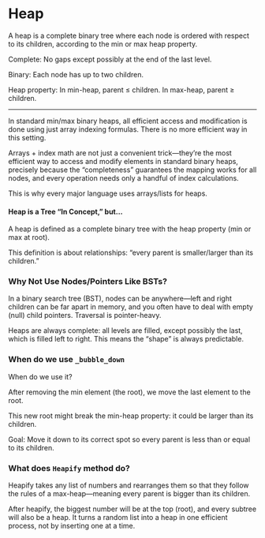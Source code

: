 # Heap

A heap is a complete binary tree where each node is ordered with respect to its children, according to the min or max heap property.

Complete: No gaps except possibly at the end of the last level.

Binary: Each node has up to two children.

Heap property: In min-heap, parent ≤ children. In max-heap, parent ≥ children.

--- 

In standard min/max binary heaps, all efficient access and modification is done using just array indexing formulas. There is no more efficient way in this setting.

Arrays + index math are not just a convenient trick—they’re the most efficient way to access and modify elements in standard binary heaps, precisely because the “completeness” guarantees the mapping works for all nodes, and every operation needs only a handful of index calculations.

This is why every major language uses arrays/lists for heaps.

#### Heap is a Tree “In Concept,” but…

A heap is defined as a complete binary tree with the heap property (min or max at root).

This definition is about relationships: “every parent is smaller/larger than its children.”

### Why Not Use Nodes/Pointers Like BSTs?
In a binary search tree (BST), nodes can be anywhere—left and right children can be far apart in memory, and you often have to deal with empty (null) child pointers. Traversal is pointer-heavy.

Heaps are always complete: all levels are filled, except possibly the last, which is filled left to right.
This means the “shape” is always predictable.


### When do we use `_bubble_down` 

When do we use it?

After removing the min element (the root), we move the last element to the root.

This new root might break the min-heap property: it could be larger than its children.

Goal: Move it down to its correct spot so every parent is less than or equal to its children.


### What does `Heapify` method do?

Heapify takes any list of numbers and rearranges them so that they follow the rules of a max-heap—meaning every parent is bigger than its children.

After heapify, the biggest number will be at the top (root), and every subtree will also be a heap. It turns a random list into a heap in one efficient process, not by inserting one at a time.